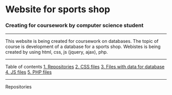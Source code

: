 # Website for sports shop
### Creating for coursework by computer science student

________
This website is being created for coursework on databases. The topic of course is development of a database for a sports shop. Webistes is being created by using html, css, js (jquery, ajax), php.
________

Table of contents
[1. Repositories](#repositories)
[2. CSS files](#css)
[3. Files with data for database](#data)
[4. JS files](#js)
[5. PHP files](#php)
________

Repositories
